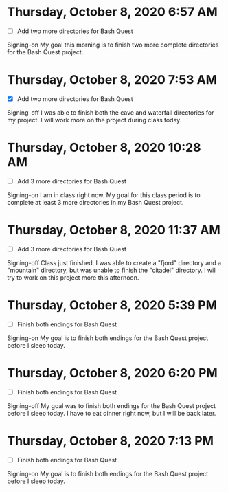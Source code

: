 # Thursday, October 8, 2020 6:57 AM
- [ ] Add two more directories for Bash Quest

Signing-on My goal this morning is to finish two more complete directories for the Bash Quest project.  

# Thursday, October 8, 2020 7:53 AM
- [X] Add two more directories for Bash Quest

Signing-off I was able to finish both the cave and waterfall directories for my project. I will work more on the project during class today.

# Thursday, October 8, 2020 10:28 AM
- [ ] Add 3 more directories for Bash Quest

Signing-on I am in class right now. My goal for this class period is to complete at least 3 more directories in my Bash Quest project. 

# Thursday, October 8, 2020 11:37 AM
- [ ] Add 3 more directories for Bash Quest

Signing-off Class just finished. I was able to create a "fjord" directory and a "mountain" directory, but was unable to finish the "citadel" directory. I will try to work on this project more this afternoon. 

# Thursday, October 8, 2020 5:39 PM
- [ ] Finish both endings for Bash Quest

Signing-on My goal is to finish both endings for the Bash Quest project before I sleep today. 

# Thursday, October 8, 2020 6:20 PM
- [ ] Finish both endings for Bash Quest

Signing-off My goal was to finish both endings for the Bash Quest project before I sleep today. I have to eat dinner right now, but I will be back later.

# Thursday, October 8, 2020 7:13 PM
- [ ] Finish both endings for Bash Quest

Signing-on My goal is to finish both endings for the Bash Quest project before I sleep today. 